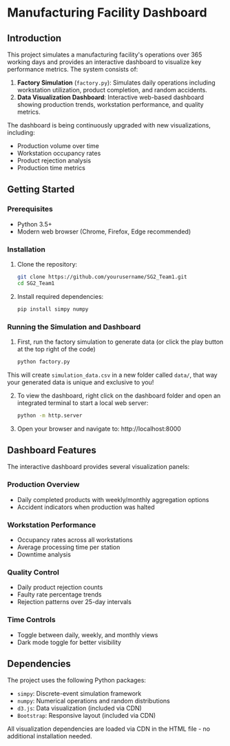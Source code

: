 # Manufacturing Facility Dashboard


## Introduction

This project simulates a manufacturing facility's operations over 365 working days and provides an interactive dashboard to visualize key performance metrics. The system consists of:

1. **Factory Simulation** (`factory.py`): Simulates daily operations including workstation utilization, product completion, and random accidents.
2. **Data Visualization Dashboard**: Interactive web-based dashboard showing production trends, workstation performance, and quality metrics.

The dashboard is being continuously upgraded with new visualizations, including:
- Production volume over time
- Workstation occupancy rates
- Product rejection analysis
- Production time metrics

## Getting Started

### Prerequisites

- Python 3.5+
- Modern web browser (Chrome, Firefox, Edge recommended)

### Installation

1. Clone the repository:
   ```bash
   git clone https://github.com/yourusername/SG2_Team1.git
   cd SG2_Team1
   
2. Install required dependencies:
   ```bash
   pip install simpy numpy

### Running the Simulation and Dashboard
1. First, run the factory simulation to generate data (or click the play button at the top right of the code)
   ```bash
   python factory.py
This will create `simulation_data.csv` in a new folder called `data/`, that way your generated data is unique and exclusive to you!
   
2. To view the dashboard, right click on the dashboard folder and open an integrated terminal to start a local web server:
   ```bash
   python -m http.server

3. Open your browser and navigate to:
   http://localhost:8000

## Dashboard Features
The interactive dashboard provides several visualization panels:

### Production Overview

- Daily completed products with weekly/monthly aggregation options
- Accident indicators when production was halted

### Workstation Performance

- Occupancy rates across all workstations
- Average processing time per station
- Downtime analysis

### Quality Control

- Daily product rejection counts
- Faulty rate percentage trends
- Rejection patterns over 25-day intervals

### Time Controls

- Toggle between daily, weekly, and monthly views
- Dark mode toggle for better visibility


## Dependencies
The project uses the following Python packages:

- `simpy`: Discrete-event simulation framework
- `numpy`: Numerical operations and random distributions
- `d3.js`: Data visualization (included via CDN)
- `Bootstrap`: Responsive layout (included via CDN)

All visualization dependencies are loaded via CDN in the HTML file - no additional installation needed.
